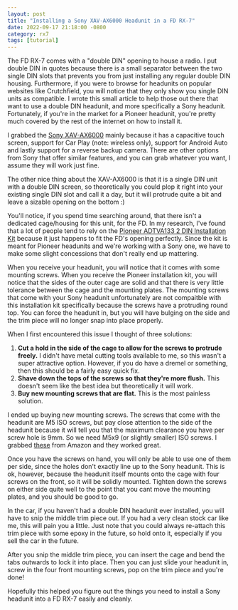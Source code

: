 ```yaml
---
layout: post
title: "Installing a Sony XAV-AX6000 Headunit in a FD RX-7"
date: 2022-09-17 21:18:00 -0800
category: rx7
tags: [tutorial]
---
```


The FD RX-7 comes with a "double DIN" opening to house a radio. I put double DIN in quotes because there is a small separator between the two single DIN slots that prevents you from just installing any regular double DIN housing. Furthermore, if you were to browse for headunits on popular websites like Crutchfield, you will notice that they only show you single DIN units as compatible. I wrote this small article to help those out there that want to use a double DIN headunit, and more specifically a Sony headunit. Fortunately, if you're in the market for a Pioneer headunit, you're pretty much covered by the rest of the internet on how to install it.

I grabbed the [Sony XAV-AX6000](https://www.sony.com/ug/electronics/in-car-receivers-players/xav-ax6000/specifications) mainly because it has a capacitive touch screen, support for Car Play (note: wireless only), support for Android Auto and lastly support for a reverse backup camera. There are other options from Sony that offer similar features, and you can grab whatever you want, I assume they will work just fine.

The other nice thing about the XAV-AX6000 is that it is a single DIN unit with a double DIN screen, so theoretically you could plop it right into your existing single DIN slot and call it a day, but it will protrude quite a bit and leave a sizable opening on the bottom :)

You'll notice, if you spend time searching around, that there isn't a dedicated cage/housing for this unit, for the FD. In my research, I've found that a lot of people tend to rely on the [Pioneer ADTVA133 2 DIN Installation Kit](https://www.amazon.com/dp/B000FE7Q5I) because it just happens to fit the FD's opening perfectly. Since the kit is meant for Pioneer headunits and we're working with a Sony one, we have to make some slight concessions that don't really end up mattering. 

When you receive your headunit, you will notice that it comes with some mounting screws. When you receive the Pioneer installation kit, you will notice that the sides of the outer cage are solid and that there is very little tolerance between the cage and the mounting plates. The mounting screws that come with your Sony headunit unfortunately are not compaitble with this installation kit specifically because the screws have a protruding round top. You can force the headunit in, but you  will have bulging on the side and the trim piece will no longer snap into place properly. 

When I first encountered this issue I thought of three solutions:

1. **Cut a hold in the side of the cage to allow for the screws to protrude freely.** I didn't have metal cutting tools available to me, so this wasn't a super attractive option. However, if you do have a dremel or something, then this should be a fairly easy quick fix.
2. **Shave down the tops of the screws so that they're more flush.** This doesn't seem like the best idea but theoretically it will work.
3. **Buy new mounting screws that are flat.** This is the most painless solution.

I ended up buying new mounting screws. The screws that come with the headunit are M5 ISO screws, but pay close attention to the side of the headunit because it will tell you that the maximum clearance you have per screw hole is 9mm. So we need M5x9 (or slightly smaller) ISO screws. I grabbed [these](https://www.amazon.com/dp/B00FMSBDYC) from Amazon and they worked great.

Once you have the screws on hand, you will only be able to use one of them per side, since the holes don't exactly line up to the Sony headunit. This is ok, however, because the headunit itself mounts onto the cage with four screws on the front, so it will be solidly mounted. Tighten down the screws on either side quite well to the point that you cant move the mounting plates, and you should be good to go.

In the car, if you haven't had a double DIN headunit ever installed, you will have to snip the middle trim piece out. If you had a very clean stock car like me, this will pain you a little. Just note that you could always re-attach this trim piece with some epoxy in the future, so hold onto it, especially if you sell the car in the future.

After you snip the middle trim piece, you can insert the cage and bend the tabs outwards to lock it into place. Then you can just slide your headunit in, screw in the four front mounting screws, pop on the trim piece and you're done!

Hopefully this helped you figure out the things you need to install a Sony headunit into a FD RX-7 easily and cleanly.  

